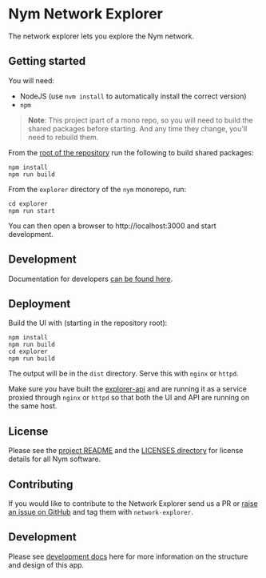 # Nym Network Explorer

The network explorer lets you explore the Nym network.

## Getting started

You will need:

- NodeJS (use `nvm install` to automatically install the correct version)
- `npm`

> **Note**: This project ipart of a mono repo, so you will need to build the shared packages before starting. And any time they change, you'll need to rebuild them.

From the [root of the repository](../README.md) run the following to build shared packages:

```
npm install
npm run build
```

From the `explorer` directory of the `nym` monorepo, run:

```
cd explorer
npm run start
```

You can then open a browser to http://localhost:3000 and start development.

## Development

Documentation for developers [can be found here](./docs).

## Deployment

Build the UI with (starting in the repository root):

```
npm install
npm run build
cd explorer
npm run build
```

The output will be in the `dist` directory. Serve this with `nginx` or `httpd`.

Make sure you have built the [explorer-api](./explorer-api) and are running it as a service proxied through 
`nginx` or `httpd` so that both the UI and API are running on the same host. 

## License

Please see the [project README](./README.md) and the [LICENSES directory](../LICENSES) for license details for all Nym software.

## Contributing

If you would like to contribute to the Network Explorer send us a PR or
[raise an issue on GitHub](https://github.com/nymtech/nym/issues) and tag them with `network-explorer`.

## Development

Please see [development docs](./docs) here for more information on the structure and design of this app.
